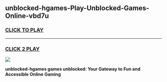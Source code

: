 
## unblocked-hgames-Play-Unblocked-Games-Online-vbd7u
<h3>
<a href="https://premium76.site?title=unblocked-hgames&ref=25A">CLICK TO PLAY</a></h3>
<hr>

<h3>
<a href="https://premium76.site?title=unblocked-hgames&ref=25A">CLICK 2 PLAY</a>
  
</h3>

<a href="https://premium76.site?title=unblocked-hgames&ref=25A"><img src="https://clearcache.store/games.png"></a>


**unblocked-hgames games unblocked: Your Gateway to Fun and Accessible Online Gaming**

